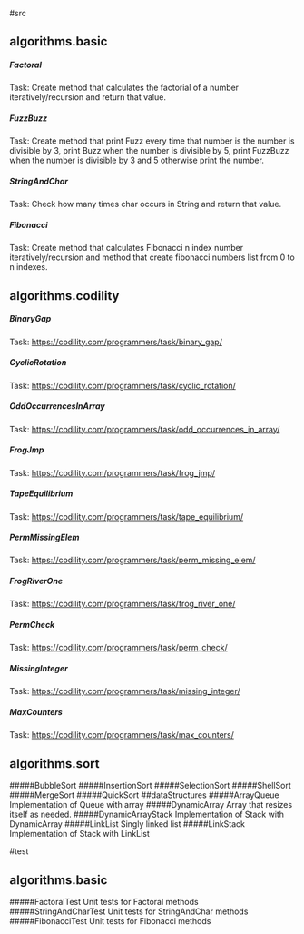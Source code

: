 #src
## algorithms.basic
##### Factoral
Task:  Create method that calculates the factorial of a number iteratively/recursion and return that value.
##### FuzzBuzz
Task: Create method that print Fuzz every time that number is the number is divisible by 3, print Buzz when the number is divisible by 5, print FuzzBuzz when the number is divisible by 3 and 5 otherwise print the number.
##### StringAndChar
Task: Check how many times char occurs in String and return that value.
##### Fibonacci
Task: Create method that calculates Fibonacci n index number iteratively/recursion and method that create fibonacci numbers list from 0 to n indexes.
## algorithms.codility
##### BinaryGap
Task: https://codility.com/programmers/task/binary_gap/
##### CyclicRotation
Task: https://codility.com/programmers/task/cyclic_rotation/
##### OddOccurrencesInArray
Task: https://codility.com/programmers/task/odd_occurrences_in_array/
##### FrogJmp
Task: https://codility.com/programmers/task/frog_jmp/
##### TapeEquilibrium
Task: https://codility.com/programmers/task/tape_equilibrium/
##### PermMissingElem
Task: https://codility.com/programmers/task/perm_missing_elem/
##### FrogRiverOne
Task: https://codility.com/programmers/task/frog_river_one/
##### PermCheck
Task: https://codility.com/programmers/task/perm_check/
##### MissingInteger
Task: https://codility.com/programmers/task/missing_integer/
##### MaxCounters
Task: https://codility.com/programmers/task/max_counters/

## algorithms.sort
#####BubbleSort
#####InsertionSort
#####SelectionSort
#####ShellSort
#####MergeSort
#####QuickSort
##dataStructures
#####ArrayQueue
Implementation of Queue with array
#####DynamicArray 
Array that resizes itself as needed.
#####DynamicArrayStack
Implementation of Stack with DynamicArray
#####LinkList
Singly linked list
#####LinkStack
Implementation of Stack with LinkList

#test
## algorithms.basic
#####FactoralTest
Unit tests for Factoral methods
#####StringAndCharTest
Unit tests for StringAndChar methods
#####FibonacciTest
Unit tests for Fibonacci methods
